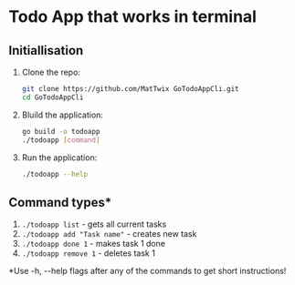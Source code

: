 # Todo App that works in terminal

## Initiallisation

1. Clone the repo:

    ```bash
    git clone https://github.com/MatTwix GoTodoAppCli.git
    cd GoTodoAppCli
    ```

1. Bluild the application:

    ```bash
    go build -o todoapp
    ./todoapp [command]
    ```

1. Run the application:

    ```bash
    ./todoapp --help
    ```

## Command types*

1. `./todoapp list` - gets all current tasks
1. `./todoapp add "Task name"` - creates new task
1. `./todoapp done 1` - makes task 1 done
1. `./todoapp remove 1` - deletes task 1

\*Use -h, --help flags after any of the commands to get short instructions!
